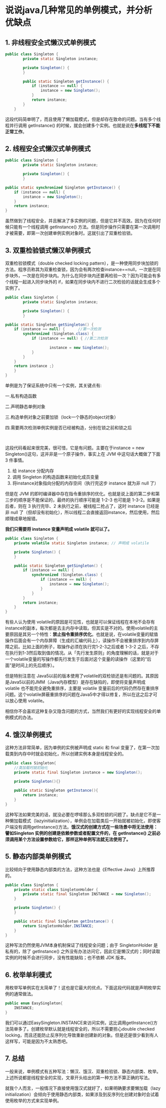# 说说java几种常见的单例模式，并分析优缺点

## 1. 非线程安全式懒汉式单例模式

```java
public class Singleton {
        private static Singleton instance;

        private Singleton() {
        }

        public static Singleton getInstance() {
            if (instance == null) {
                instance = new Singleton();
            }
            return instance;
        }
    }
```

这段代码简单明了，而且使用了懒加载模式，但是却存在致命的问题。当有多个线程并行调用 getInstance() 的时候，就会创建多个实例。也就是说在**多线程下不能正常工作**。


## 2. 线程安全式懒汉式单例模式

```java
public class Singleton {
        private static Singleton instance;

        private Singleton() {
        }

public static synchronized Singleton getInstance() {
    if (instance == null) {
        instance = new Singleton();
    }
    return instance;
}

```

虽然做到了线程安全，并且解决了多实例的问题，但是它并不高效。因为在任何时候只能有一个线程调用 getInstance() 方法。但是同步操作只需要在第一次调用时才被需要，即第一次创建单例实例对象时。这就引出了双重检验锁。

## 3. 双重检验锁式懒汉单例模式

双重检验锁模式（double checked locking pattern），是一种使用同步块加锁的方法。程序员称其为双重检查锁，因为会有两次检查instance==null，一次是在同步块外，一次是在同步块内。为什么在同步块内还要再检验一次？因为可能会有多个线程一起进入同步块外的 if，如果在同步块内不进行二次检验的话就会生成多个实例了。

```java
public class Singleton {
        private static Singleton instance;

        private Singleton() {
        }

public static Singleton getSingleton() {    
    if (instance == null) {      //第一次检测                     
        synchronized (Singleton.class) {            
            if (instance == null) { //第二次检测          
            
                    instance = new Singleton();            
            }    
        }
    } 
    return instance ;}
    }
}

```
单例是为了保证系统中只有一个实例，其关键点有:

一.私有构造函数

二.声明静态单例对象

三.构造单例对象之前要加锁（lock一个静态的object对象）

四.需要两次检测单例实例是否已经被构造，分别在锁之前和锁之后

<br>

这段代码看起来很完美，很可惜，它是有问题。主要在于instance = new Singleton()这句，这并非是一个原子操作，事实上在 JVM 中这句话大概做了下面 3 件事情。

1. 给 instance 分配内存
2. 调用 Singleton 的构造函数来初始化成员变量
3. 将instance对象指向分配的内存空间（执行完这步 instance 就为非 null 了）


但是在 JVM 的即时编译器中存在指令重排序的优化。也就是说上面的第二步和第三步的顺序是不能保证的，最终的执行顺序可能是 1-2-3 也可能是 1-3-2。如果是后者，则在 3 执行完毕、2 未执行之前，被线程二抢占了，这时 instance 已经是非 null 了（但却没有初始化），所以线程二会直接返回instance，然后使用，然后顺理成章地报错。

**我们只需要将 instance 变量声明成 volatile 就可以了。**

```java
public class Singleton {
    private volatile static Singleton instance; // 声明成 volatile

    private Singleton() {
    }

    public static Singleton getSingleton() {
        if (instance == null) {
            synchronized (Singleton.class) {
                if (instance == null) {
                    instance = new Singleton();
                }
            }
        }
        return instance;
    }
}
```

有些人认为使用 volatile的原因是可见性，也就是可以保证线程在本地不会存有 instance的副本，每次都是去主内存中读取。但其实是不对的。使用volatile的主要原因是其另一个特性：**禁止指令重排序优化**。也就是说，在volatile变量的赋值操作后面会有一个内存屏障（生成的汇编代码上），读操作不会被重排序到内存屏障之前。比如上面的例子，取操作必须在执行完1-2-3之后或者 1-3-2 之后，不存在执行到1-3然后取到值的情况。从「先行发生原则」的角度理解的话，就是对于一个volatile变量的写操作都先行发生于后面对这个变量的读操作（这里的“后面”是时间上的先后顺序）。

但是特别注意在 Java5以前的版本使用了volatile的双检锁还是有问题的。其原因是Java5以前的JMM（Java内存模型）是存在缺陷的，即使将变量声明成 volatile 也不能完全避免重排序，主要是 volatile 变量前后的代码仍然存在重排序问题。这个volatile屏蔽重排序的问题在Java5中才得以修复，所以在这之后才可以放心使用 volatile。

相信你不会喜欢这种复杂又隐含问题的方式，当然我们有更好的实现线程安全的单例模式的办法。


## 4. 饿汉单例模式
这种方法非常简单，因为单例的实例被声明成 static 和 final 变量了，在第一次加载类到内存中时就会初始化，所以创建实例本身是线程安全的。

```java
public class Singleton{
    //类加载时就初始化
    private static final Singleton instance = new Singleton();
    
    private Singleton(){}

    public static Singleton getInstance(){
        return instance;
    }
}
```

这种写法如果完美的话，就没必要在啰嗦那么多双检锁的问题了。缺点是它不是一种懒加载模式（lazyinitialization），单例会在加载类后一开始就被初始化，即使客户端没有调用getInstance()方法。**饿汉式的创建方式在一些场景中将无法使用：譬如Singleton 实例的创建是依赖参数或者配置文件的，在 getInstance() 之前必须调用某个方法设置参数给它，那样这种单例写法就无法使用了。**


## 5. 静态内部类单例模式
比较倾向于使用静态内部类的方法，这种方法也是《Effective Java》上所推荐的。

```java
public class Singleton {
    private static class SingletonHolder {
        private static final Singleton INSTANCE = new Singleton();
    }

    private Singleton() {
    }

    public static final Singleton getInstance() {
        return SingletonHolder.INSTANCE;
    }
}
```

这种写法仍然使用JVM本身机制保证了线程安全问题；由于 SingletonHolder 是私有的，除了 getInstance() 之外没有办法访问它，因此它是懒汉式的；同时读取实例的时候不会进行同步，没有性能缺陷；也不依赖 JDK 版本。

## 6. 枚举单利模式

用枚举写单例实在太简单了！这也是它最大的优点。下面这段代码就是声明枚举实例的通常做法。

```java
public enum EasySingleton{
    INSTANCE;
}
```

我们可以通过EasySingleton.INSTANCE来访问实例，这比调用getInstance()方法简单多了。创建枚举默认就是线程安全的，所以不需要担心double checked locking，而且还能防止反序列化导致重新创建新的对象。但是还是很少看到有人这样写，可能是因为不太熟悉吧。

## 7. 总结

一般来说，单例模式有五种写法：懒汉、饿汉、双重检验锁、静态内部类、枚举。上述所说都是线程安全的实现，文章开头给出的第一种方法不算正确的写法。

就我个人而言，一般情况下直接使用饿汉式就好了，如果明确要求要懒加载（lazy initialization）会倾向于使用静态内部类，如果涉及到反序列化创建对象时会试着使用枚举的方式来实现单例。

